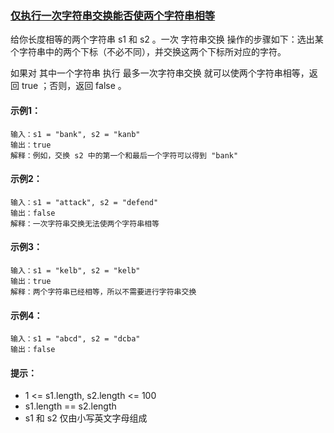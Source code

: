 ### [仅执行一次字符串交换能否使两个字符串相等](https://leetcode-cn.com/problems/check-if-one-string-swap-can-make-strings-equal/)

给你长度相等的两个字符串 s1 和 s2 。一次 字符串交换 操作的步骤如下：选出某个字符串中的两个下标（不必不同），并交换这两个下标所对应的字符。

如果对 其中一个字符串 执行 最多一次字符串交换 就可以使两个字符串相等，返回 true ；否则，返回 false 。

#### 示例1：
```
输入：s1 = "bank", s2 = "kanb"
输出：true
解释：例如，交换 s2 中的第一个和最后一个字符可以得到 "bank"
```

#### 示例2：
```
输入：s1 = "attack", s2 = "defend"
输出：false
解释：一次字符串交换无法使两个字符串相等
```

#### 示例3：
```
输入：s1 = "kelb", s2 = "kelb"
输出：true
解释：两个字符串已经相等，所以不需要进行字符串交换
```

#### 示例4：
```
输入：s1 = "abcd", s2 = "dcba"
输出：false
```

#### 提示：
- 1 <= s1.length, s2.length <= 100
- s1.length == s2.length
- s1 和 s2 仅由小写英文字母组成